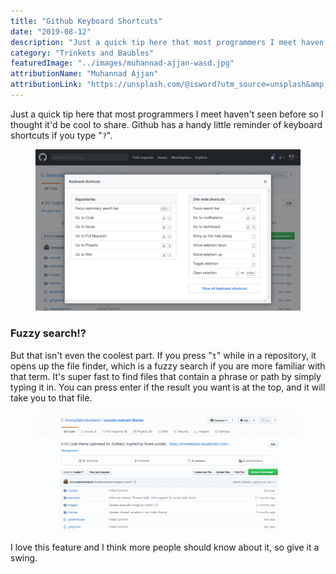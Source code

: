 ```yaml
---
title: "Github Keyboard Shortcuts"
date: "2019-08-12"
description: "Just a quick tip here that most programmers I meet haven't seen before so I thought it'd be cool to share."
category: "Trinkets and Baubles"
featuredImage: "../images/muhannad-ajjan-wasd.jpg"
attributionName: "Muhannad Ajjan"
attributionLink: "https://unsplash.com/@isword?utm_source=unsplash&amp;utm_medium=referral&amp;utm_content=creditCopyText"
---
```


Just a quick tip here that most programmers I meet haven't seen before so I thought it'd be cool to share. Github has a handy little reminder of keyboard shortcuts if you type "`?`".

<figure>
  <img src="../images/github-shortcuts.png" alt="Keyboard shortcuts menu popup">
</figure>

### Fuzzy search!?

But that isn't even the coolest part. If you press "`t`" while in a repository, it opens up the file finder, which is a fuzzy search if you are more familiar with that term. It's super fast to find files that contain a phrase or path by simply typing it in. You can press enter if the result you want is at the top, and it will take you to that file.

<figure>
  <img src="../images/github-file-finder-shortcut.gif" alt="Github file finder with fuzzy search in action">
</figure>

I love this feature and I think more people should know about it, so give it a swing.
